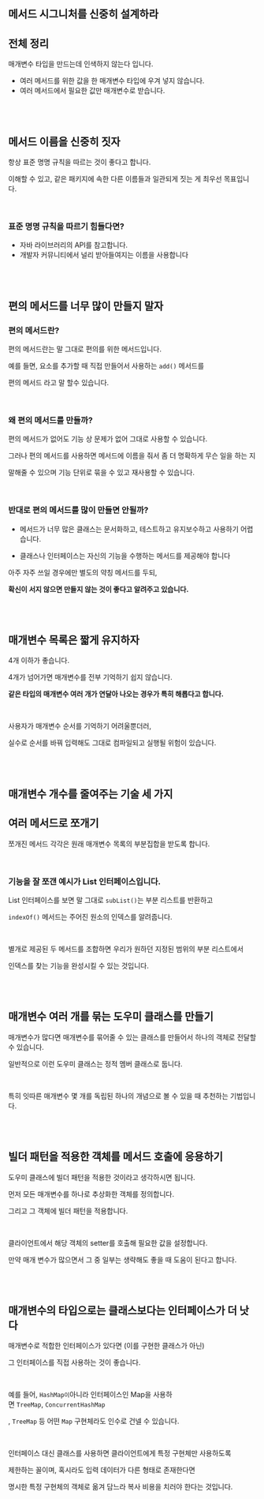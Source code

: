 ## 메서드 시그니처를 신중히 설계하라

## 전체 정리

매개변수 타입을 만드는데 인색하지 않는다 입니다.

- 여러 메서드를 위한 값을 한 매개변수 타입에 우겨 넣지 않습니다.
- 여러 메서드에서 필요한 값만 매개변수로 받습니다.

<br/><br/>

## 메서드 이름을 신중히 짓자

항상 표준 명명 규칙을 따르는 것이 좋다고 합니다.

이해할 수 있고, 같은 패키지에 속한 다른 이름들과 일관되게 짓는 게 최우선 목표입니다. 

<br/>

### 표준 명명 규칙을 따르기 힘들다면?

- 자바 라이브러리의 API를 참고합니다.
- 개발자 커뮤니티에서 널리 받아들여지는 이름을 사용합니다

<br/><br/>

## 편의 메서드를 너무 많이 만들지 말자

### 편의 메서드란?

편의 메서드란는 말 그대로 편의를 위한 메서드입니다.

예를 들면, 요소를 추가할 때 직접 만들어서 사용하는 `add()` 메서드를 

편의 메서드 라고 말 할수 있습니다.

<br/>

### 왜 편의 메서드를 만들까?

편의 메서드가 없어도 기능 상 문제가 없어 그대로 사용할 수 있습니다. 

그러나 편의 메서드를 사용하면 메서드에 이름을 줘서 좀 더 명확하게 무슨 일을 하는 지 

말해줄 수 있으며 기능 단위로 묶을 수 있고 재사용할 수 있습니다.

<br/>

### 반대로 편의 메서드를 많이 만들면 안될까?

- 메서드가 너무 많은 클래스는 문서화하고, 테스트하고 유지보수하고 사용하기 어렵습니다.

- 클래스나 인터페이스는 자신의 기능을 수행하는 메서드를 제공해야 합니다

아주 자주 쓰일 경우에만 별도의 약칭 메서드를 두되, 

**확신이 서지 않으면 만들지 않는 것이 좋다고 알려주고 있습니다.**

<br/><br/>

## 매개변수 목록은 짧게 유지하자

4개 이하가 좋습니다. 

4개가 넘어가면 매개변수를 전부 기억하기 쉽지 않습니다. 

**같은 타입의 매개변수 여러 개가 연달아 나오는 경우가 특히 해롭다고 합니다.**

<br/>

사용자가 매개변수 순서를 기억하기 어려울뿐더러, 

실수로 순서를 바꿔 입력해도 그대로 컴파일되고 실행될 위험이 있습니다.

<br/><br/>

## 매개변수 개수를 줄여주는 기술 세 가지

## 여러 메서드로 쪼개기

쪼개진 메서드 각각은 원래 매개변수 목록의 부분집합을 받도록 합니다.

<br/>

### 기능을 잘 쪼갠 예시가 List 인터페이스입니다.

List 인터페이스를 보면 말 그대로 `subList()`는 부분 리스트를 반환하고 

`indexOf()` 메서드는 주어진 원소의 인덱스를 알려줍니다. 

<br/>

별개로 제공된 두 메서드를 조합하면 우리가 원하던 지정된 범위의 부분 리스트에서 

인덱스를 찾는 기능을 완성시킬 수 있는 것입니다.

<br/><br/>

## 매개변수 여러 개를 묶는 도우미 클래스를 만들기

매개변수가 많다면 매개변수를 묶어줄 수 있는 클래스를 만들어서 하나의 객체로 전달할 수 있습니다.

일반적으로 이런 도우미 클래스는 정적 멤버 클래스로 둡니다. 

<br/>

특히 잇따른 매개변수 몇 개를 독립된 하나의 개념으로 볼 수 있을 때 추천하는 기법입니다.

<br/><br/>

## 빌더 패턴을 적용한 객체를 메서드 호출에 응용하기

도우미 클래스에 빌더 패턴을 적용한 것이라고 생각하시면 됩니다.

먼저 모든 매개변수를 하나로 추상화한 객체를 정의합니다.

그리고 그 객체에 빌더 패턴을 적용합니다.

<br/>

클라이언트에서 해당 객체의 setter를 호출해 필요한 값을 설정합니다.

만약 매개 변수가 많으면서 그 중 일부는 생략해도 좋을 때 도움이 된다고 합니다.

<br/><br/>

## 매개변수의 타입으로는 클래스보다는 인터페이스가 더 낫다

매개변수로 적합한 인터페이스가 있다면 (이를 구현한 클래스가 아닌) 

그 인터페이스를 직접 사용하는 것이 좋습니다. 

<br/>

예를 들어, `HashMap이`아니라 인터페이스인 Map을 사용하면 `TreeMap`, `ConcurrentHashMap`

, `TreeMap` 등 어떤 `Map` 구현체라도 인수로 건넬 수 있습니다.

<br/>

인터페이스 대신 클래스를 사용하면 클라이언트에게 특정 구현체만 사용하도록 

제한하는 꼴이며, 혹시라도 입력 데이터가 다른 형태로 존재한다면 

명시한 특정 구현체의 객체로 옮겨 담느라 복사 비용을 치러야 한다는 것입니다.